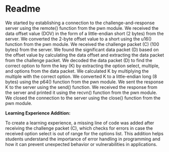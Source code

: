 # Readme

We started by establishing a connection to the challenge-and-response server using the remote() function from the pwn module. We received the data offset value (DOV) in the form of a little-endian short (2 bytes) from the server. We converted the 2-byte offset value to a short using the u16() function from the pwn module. We received the challenge packet (C) (100 bytes) from the server. We found the significant data packet (D) based on the offset value by calculating the data offset and extracting the data packet from the challenge packet. We decoded the data packet (D) to find the correct option to form the key (K) by extracting the option select, multiple, and options from the data packet. We calculated K by multiplying the multiple with the correct option. We converted K to a little-endian long (8 bytes) using the p64() function from the pwn module. We sent the response K to the server using the send() function. We received the response from the server and printed it using the recvn() function from the pwn module. We closed the connection to the server using the close() function from the pwn module.

**Learning Experience Addition:**

To create a learning experience, a missing line of code was added after receiving the challenge packet (C), which checks for errors in case the received option select is out of range for the options list. This addition helps students understand the importance of error handling in programming and how it can prevent unexpected behavior or vulnerabilities in applications.

